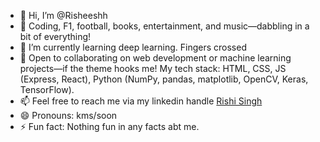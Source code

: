 - 👋 Hi, I’m @Risheeshh
- 👀 Coding, F1, football, books, entertainment, and music—dabbling in a bit of everything!
- 🌱 I’m currently learning deep learning. Fingers crossed
- 💞️ Open to collaborating on web development or machine learning projects—if the theme hooks me! My tech stack: HTML, CSS, JS (Express, React), Python (NumPy, pandas, matplotlib, OpenCV, Keras, TensorFlow). 
- 📫 Feel free to reach me via my linkedin handle [Rishi Singh](https://www.linkedin.com/in/rishush)
- 😄 Pronouns: kms/soon
- ⚡ Fun fact: Nothing fun in any facts abt me.

<!---
Risheeshh/Risheeshh is a ✨ special ✨ repository because its `README.md` (this file) appears on your GitHub profile.
You can click the Preview link to take a look at your changes.
--->

